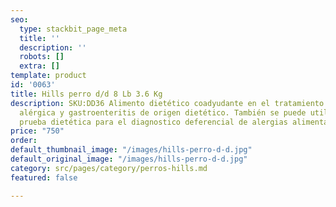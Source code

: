 ```yaml
---
seo:
  type: stackbit_page_meta
  title: ''
  description: ''
  robots: []
  extra: []
template: product
id: '0063'
title: Hills perro d/d 8 Lb 3.6 Kg
description: SKU:DD36 Alimento dietético coadyudante en el tratamiento de dermatitis
  alérgica y gastroenteritis de origen dietético. También se puede utilizar como una
  prueba dietética para el diagnostico deferencial de alergias alimentarias
price: "750"
order: 
default_thumbnail_image: "/images/hills-perro-d-d.jpg"
default_original_image: "/images/hills-perro-d-d.jpg"
category: src/pages/category/perros-hills.md
featured: false

---
```

